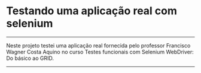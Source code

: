 # Testando uma aplicação real com selenium
<hr>
Neste projeto testei uma aplicação real fornecida pelo professor Francisco Wagner Costa Aquino no curso Testes funcionais com Selenium WebDriver: Do básico ao GRID.
<hr>

